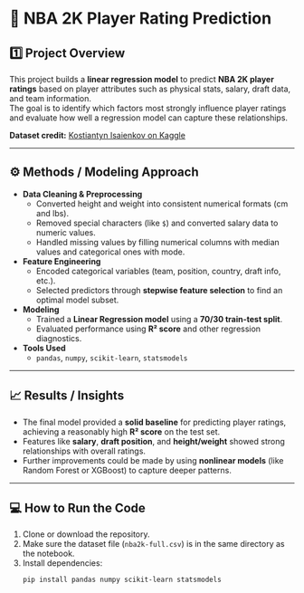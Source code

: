 # 🏀 NBA 2K Player Rating Prediction

## 1️⃣ Project Overview
This project builds a **linear regression model** to predict **NBA 2K player ratings** based on player attributes such as physical stats, salary, draft data, and team information.  
The goal is to identify which factors most strongly influence player ratings and evaluate how well a regression model can capture these relationships.  

**Dataset credit:** [Kostiantyn Isaienkov on Kaggle](https://www.kaggle.com/datasets/isaienkov/nba2k20-player-dataset)

---

## ⚙️ Methods / Modeling Approach
- **Data Cleaning & Preprocessing**
  - Converted height and weight into consistent numerical formats (cm and lbs).
  - Removed special characters (like `$`) and converted salary data to numeric values.
  - Handled missing values by filling numerical columns with median values and categorical ones with mode.
- **Feature Engineering**
  - Encoded categorical variables (team, position, country, draft info, etc.).
  - Selected predictors through **stepwise feature selection** to find an optimal model subset.
- **Modeling**
  - Trained a **Linear Regression model** using a **70/30 train-test split**.
  - Evaluated performance using **R² score** and other regression diagnostics.
- **Tools Used**
  - `pandas`, `numpy`, `scikit-learn`, `statsmodels`

---

## 📈 Results / Insights
- The final model provided a **solid baseline** for predicting player ratings, achieving a reasonably high **R² score** on the test set.  
- Features like **salary**, **draft position**, and **height/weight** showed strong relationships with overall ratings.  
- Further improvements could be made by using **nonlinear models** (like Random Forest or XGBoost) to capture deeper patterns.

---

## 💻 How to Run the Code
1. Clone or download the repository.  
2. Make sure the dataset file (`nba2k-full.csv`) is in the same directory as the notebook.  
3. Install dependencies:
   ```bash
   pip install pandas numpy scikit-learn statsmodels
